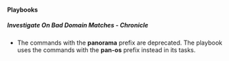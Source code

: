 
#### Playbooks
##### Investigate On Bad Domain Matches - Chronicle
- The commands with the **panorama** prefix are deprecated. The playbook uses the commands with the **pan-os** prefix instead in its tasks.
